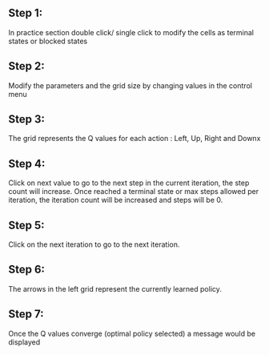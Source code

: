 ## Step 1:
In practice section double click/ single click to modify the cells as terminal states or blocked states
## Step 2:
Modify the parameters and the grid size by changing values in the control menu

## Step 3:
The grid represents the Q values for each action : Left, Up, Right and Downx
## Step 4: 
Click on next value to go to the next step in the current iteration, the step count will increase. Once reached a terminal state or max steps allowed per iteration, the iteration count will be increased and steps will be 0.
## Step 5:
Click on the next iteration to go to the next iteration.

## Step 6:
The arrows in the left grid represent the currently learned policy.

## Step 7:
Once the Q values converge (optimal policy selected) a message would be displayed

